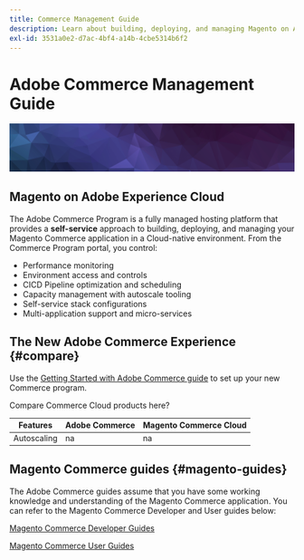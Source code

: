 ```yaml
---
title: Commerce Management Guide
description: Learn about building, deploying, and managing Magento on Adobe Experience Cloud.
exl-id: 3531a0e2-d7ac-4bf4-a14b-4cbe5314b6f2
---
```


# Adobe Commerce Management Guide

![Banner](../assets/banner-hex-violet.png)

## Magento on Adobe Experience Cloud

The Adobe Commerce Program is a fully managed hosting platform that provides a **self-service** approach to building, deploying, and managing your Magento Commerce application in a Cloud-native environment. From the Commerce Program portal, you control:

- Performance monitoring
- Environment access and controls
- CICD Pipeline optimization and scheduling
- Capacity management with autoscale tooling
- Self-service stack configurations
- Multi-application support and micro-services

## The New Adobe Commerce Experience {#compare}

Use the [Getting Started with Adobe Commerce guide](../getting-started/commerce-start.md) to set up your new Commerce program.

Compare Commerce Cloud products here?

| Features    | Adobe Commerce | Magento Commerce Cloud |
| ----------- | -------------- | ---------------------- |
| Autoscaling | na             | na                     |

## Magento Commerce guides {#magento-guides}

The Adobe Commerce guides assume that you have some working knowledge and understanding of the Magento Commerce application. You can refer to the Magento Commerce Developer and User guides below:

[Magento Commerce Developer Guides](https://devdocs.magento.com)

[Magento Commerce User Guides](https://docs.magento.com/user-guide)
